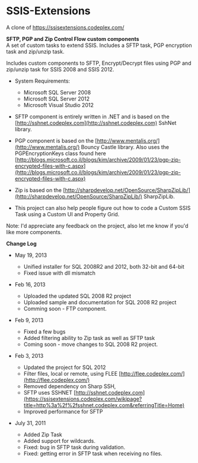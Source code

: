 # SSIS-Extensions
A clone of https://ssisextensions.codeplex.com/ 


**SFTP, PGP and Zip Control Flow custom components**  
 A set of custom tasks to extend SSIS. Includes a SFTP task, PGP encryption task and zip/unzip task.  

Includes custom components to SFTP, Encrypt/Decrypt files using PGP and zip/unzip task for SSIS 2008 and SSIS 2012.

*   System Requirements:
    *   Microsoft SQL Server 2008
    *   Microsoft SQL Server 2012
    *   Microsoft Visual Studio 2012

*   SFTP component is entirely written in .NET and is based on the [http://sshnet.codeplex.com](http://sshnet.codeplex.com) SshNet library.
*   PGP component is based on the [http://www.mentalis.org/](http://www.mentalis.org/) Bouncy Castle library. Also uses the PGPEncryptionKeys class found here [http://blogs.microsoft.co.il/blogs/kim/archive/2009/01/23/pgp-zip-encrypted-files-with-c.aspx](http://blogs.microsoft.co.il/blogs/kim/archive/2009/01/23/pgp-zip-encrypted-files-with-c.aspx)
*   Zip is based on the [http://sharpdevelop.net/OpenSource/SharpZipLib/](http://sharpdevelop.net/OpenSource/SharpZipLib/) SharpZipLib.

*   This project can also help people figure out how to code a Custom SSIS Task using a Custom UI and Property Grid.

Note: I'd appreciate any feedback on the project, also let me know if you'd like more components.  

**Change Log**

*   May 19, 2013
    *   Unified installer for SQL 2008R2 and 2012, both 32-bit and 64-bit
    *   Fixed issue with dll mismatch

*   Feb 16, 2013
    *   Uploaded the updated SQL 2008 R2 project
    *   Uploaded sample and documentation for SQL 2008 R2 project
    *   Comming soon - FTP component.

*   Feb 9, 2013
    *   Fixed a few bugs
    *   Added filtering ability to Zip task as well as SFTP task
    *   Coming soon - move changes to SQL 2008 R2 project.

*   Feb 3, 2013
    *   Updated the project for SQL 2012
    *   Filter files, local or remote, using FLEE [http://flee.codeplex.com/](http://flee.codeplex.com/)
    *   Removed dependency on Sharp SSH,
    *   SFTP uses SSHNET [http://sshnet.codeplex.com](https://ssisextensions.codeplex.com/wikipage?title=http%3a%2f%2fsshnet.codeplex.com&referringTitle=Home)
    *   Improved performance for SFTP

*   July 31, 2011
    *   Added Zip Task
    *   Added support for wildcards.
    *   Fixed: bug in SFTP task during validation.
    *   Fixed: getting error in SFTP task when receiving no files.
